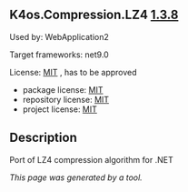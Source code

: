 K4os.Compression.LZ4 [1.3.8](https://www.nuget.org/packages/K4os.Compression.LZ4/1.3.8)
--------------------

Used by: WebApplication2

Target frameworks: net9.0

License: [MIT](../../../../licenses/mit) , has to be approved

- package license: [MIT](https://github.com/MiloszKrajewski/K4os.Compression.LZ4/blob/master/LICENSE?raw=true) 
- repository license: [MIT](https://github.com/MiloszKrajewski/K4os.Compression.LZ4) 
- project license: [MIT](https://github.com/MiloszKrajewski/K4os.Compression.LZ4) 

Description
-----------
Port of LZ4 compression algorithm for .NET

*This page was generated by a tool.*